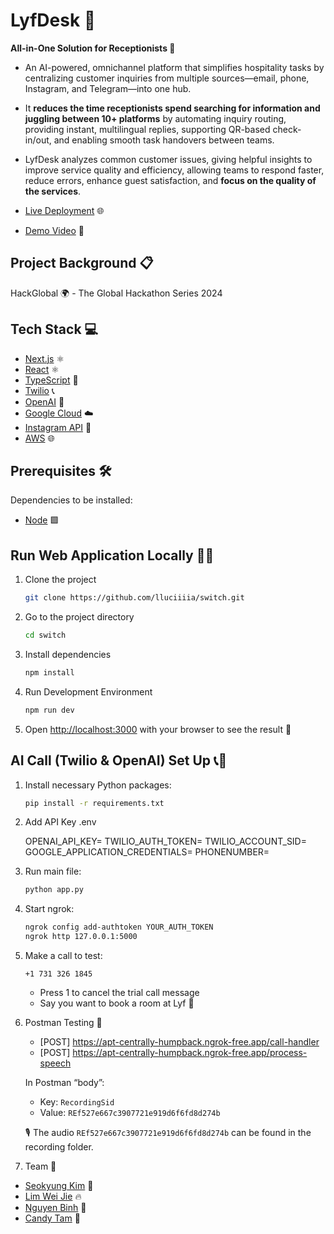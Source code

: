 # LyfDesk 🚀

**All-in-One Solution for Receptionists 🏢**

- An AI-powered, omnichannel platform that simplifies hospitality tasks by centralizing customer inquiries from multiple sources—email, phone, Instagram, and Telegram—into one hub.

- It **reduces the time receptionists spend searching for information and juggling between 10+ platforms** by automating inquiry routing, providing instant, multilingual replies, supporting QR-based check-in/out, and enabling smooth task handovers between teams.

- LyfDesk analyzes common customer issues, giving helpful insights to improve service quality and efficiency, allowing teams to respond faster, reduce errors, enhance guest satisfaction, and **focus on the quality of the services**.

- [Live Deployment](https://main.d2312vzugm71c2.amplifyapp.com/) 🌐
- [Demo Video](https://youtu.be/kZMzEGOXbsk) 🎥

## Project Background 📋

HackGlobal 🌍 - The Global Hackathon Series 2024

## Tech Stack 💻

- [Next.js](https://nextjs.org/) ⚛️
- [React](https://react.dev/) ⚛️
- [TypeScript](https://www.typescriptlang.org/) 📘
- [Twilio](https://www.twilio.com/en-us) 📞
- [OpenAI](https://openai.com/) 🧠
- [Google Cloud](https://cloud.google.com/) ☁️
- [Instagram API](https://developers.facebook.com/products/instagram/apis/) 📸
- [AWS](https://aws.amazon.com/) 🌐

## Prerequisites 🛠️

Dependencies to be installed:

- [Node](https://nodejs.org/en/download) 🟩

## Run Web Application Locally 🏃‍♂️

1. Clone the project

   ```bash
   git clone https://github.com/lluciiiia/switch.git
   ```

2. Go to the project directory

   ```bash
   cd switch
   ```

3. Install dependencies

   ```bash
   npm install
   ```

4. Run Development Environment

   ```bash
   npm run dev
   ```

5. Open [http://localhost:3000](http://localhost:3000) with your browser to see the result 🎉

## AI Call (Twilio & OpenAI) Set Up 📞🤖

1. Install necessary Python packages:

   ```bash
   pip install -r requirements.txt
   ```

2. Add API Key .env

   OPENAI_API_KEY=
   TWILIO_AUTH_TOKEN=
   TWILIO_ACCOUNT_SID=
   GOOGLE_APPLICATION_CREDENTIALS=
   PHONENUMBER=

3. Run main file:

   ```bash
   python app.py
   ```

4. Start ngrok:

   ```bash
   ngrok config add-authtoken YOUR_AUTH_TOKEN
   ngrok http 127.0.0.1:5000
   ```

5. Make a call to test:

   ```
   +1 731 326 1845
   ```

   - Press 1 to cancel the trial call message
   - Say you want to book a room at Lyf 🏨

6. Postman Testing 🧪

   - [POST] https://apt-centrally-humpback.ngrok-free.app/call-handler
   - [POST] https://apt-centrally-humpback.ngrok-free.app/process-speech

   In Postman “body”:

   - Key: `RecordingSid`
   - Value: `REf527e667c3907721e919d6f6fd8d274b`

   🎙️ The audio `REf527e667c3907721e919d6f6fd8d274b` can be found in the recording folder.

7. Team 👥

- [Seokyung Kim](https://github.com/lluciiiia) 🌟
- [Lim Wei Jie](https://github.com/Stabbershade) 🔥
- [Nguyen Binh](https://github.com/nguyentobinh12x5) 🚀
- [Candy Tam](https://github.com/CANDYTAM) 🌈
